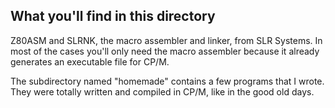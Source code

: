 ## What you'll find in this directory ##
Z80ASM and SLRNK, the macro assembler and linker, from SLR Systems. In most of the cases you'll only need the macro assembler because it already generates an executable file for CP/M.

The subdirectory named "homemade" contains a few programs that I wrote. They were totally written and compiled in CP/M, like in the good old days.
